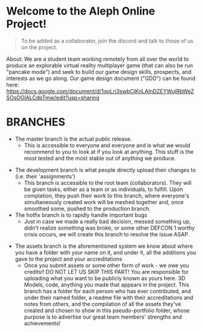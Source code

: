 # Welcome to the Aleph Online Project!
> To be added as a collaborator, join the discord and talk to those of us on the project.

About:
We are a student team working remotely from all over the world to produce an explorable virtual reality multiplayer game (that can also be run "pancake mode") and seek to build our game design skills, prospects, and interests as we go along.  Our game design document ("GDD") can be found here:
https://docs.google.com/document/d/1qoLri3swbCiKnLAInDZEYWulRbWeZSOsOGlALCdpTmw/edit?usp=sharing

# BRANCHES
* The master branch is the actual public release.
    - This is accessible to everyone and everyone and is what we would recommend to you to look at if you look at anything.  This stuff is the most tested and the most stable out of anything we produce.
- The development branch is what people directly upload their changes to (i.e. their 'assignments')
    - This branch is accessible to the root team (collaborators).  They will be given tasks, either as a team or as individuals, to fulfill.  Upon completion, they push their work to this branch, where everyone's simultaneously created work will be meshed together and, once smoothed some, pushed to the production branch.
- The hotfix branch is to rapidly handle important bugs
    - Just in case we made a really bad decision, messed something up, didn't realize something was broke, or some other DEFCON 1 worthy crisis occurs, we will create this branch to resolve the issue ASAP.
* The assets branch is the aforementioned system we know about where you have a folder with your name on it, and under it, all the additions you gave to the project and your accreditations
    - Once you submit assets or some other form of work - we owe you credits!! DO NOT LET US SKIP THIS PART! You are responsible for uploading what you want to be publicly known as yours here.  3D Models, code, anything you made that appears in the project.  This branch has a folder for each person who has ever contributed, and under their named folder, a readme file with their accreditations and notes from others, and the compilation of all the assets they've created and chosen to show in this pseudo-portfolio folder, whose purpose is to advertise our great team members' strengths and achievements!
